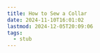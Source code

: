 ```yaml
---
title: How to Sew a Collar
date: 2024-11-10T16:01:02
lastmod: 2024-12-05T20:09:06
tags:
  - stub
---
```

